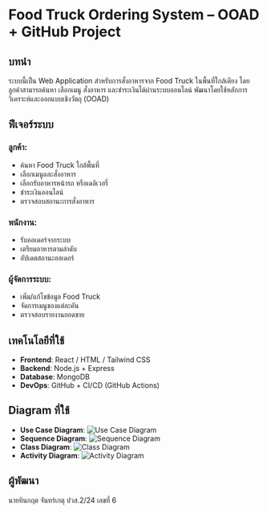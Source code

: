 # Food Truck Ordering System – OOAD + GitHub Project

## บทนำ
ระบบนี้เป็น Web Application สำหรับการสั่งอาหารจาก Food Truck ในพื้นที่ใกล้เคียง โดยลูกค้าสามารถค้นหา เลือกเมนู สั่งอาหาร และชำระเงินได้ผ่านระบบออนไลน์ พัฒนาโดยใช้หลักการวิเคราะห์และออกแบบเชิงวัตถุ (OOAD)

## ฟีเจอร์ระบบ
### ลูกค้า:
- ค้นหา Food Truck ใกล้พื้นที่
- เลือกเมนูและสั่งอาหาร
- เลือกรับอาหารหน้ารถ หรือเดลิเวอรี่
- ชำระเงินออนไลน์
- ตรวจสอบสถานะการสั่งอาหาร

### พนักงาน:
- รับออเดอร์จากระบบ
- เตรียมอาหารตามลำดับ
- อัปเดตสถานะออเดอร์

### ผู้จัดการระบบ:
- เพิ่ม/แก้ไขข้อมูล Food Truck
- จัดการเมนูของแต่ละคัน
- ตรวจสอบรายงานยอดขาย

## เทคโนโลยีที่ใช้
- **Frontend**: React / HTML / Tailwind CSS
- **Backend**: Node.js + Express
- **Database**: MongoDB
- **DevOps**: GitHub + CI/CD (GitHub Actions)

## Diagram ที่ใช้
- **Use Case Diagram**: ![Use Case Diagram](./docs/usecase-foodtruck.png)
- **Sequence Diagram**: ![Sequence Diagram](./docs/sequence-order-foodtruck.png)
- **Class Diagram**: ![Class Diagram](./docs/class-foodtruck.png)
- **Activity Diagram**: ![Activity Diagram](./docs/activity-order-process.png)

## ผู้พัฒนา
นายทินกฤต จันทร์เกตุ ปวส.2/24 เลขที่ 6
